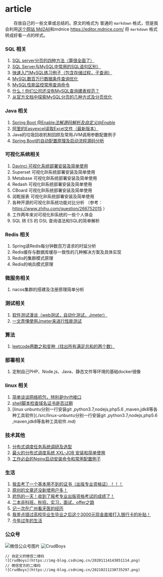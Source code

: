 # article

&emsp;&emsp;存放自己的一些文章或总结的。原文的格式为 普通的 `markdown` 格式，但是我会利用[这个网站 Md2All](http://md.aclickall.com/)和mdnice  https://editor.mdnice.com/ 将 `markdown` 格式转成好看一点的样式。


### SQL 相关

1. [SQL server分页的四种方法（算很全面了）](./src/1-SQLServer分页的四种方法（算很全面了）.md)
2. [SQL Server与MySQL中常用的SQL语句区别）](./src/2-SQLServer与MySQL中常用的SQL语句区别.md)
3. [快速入门MySQL练习例子（包含存储过程，子查询）](./src/3-快速入门MySQL练习例子（包含存储过程，子查询）.md)
4. [MySQL数百万行数据条件查询优化](./src/4-MySQL数百万行数据条件查询优化.md)
5. [MySQL性能监控常用查询命令](./src/5-MySQL性能监控常用查询命令.md)
6. [什么！你们公司还没有MySQL查询建表规范？](./src/6-什么你们公司还没有MySQL查询建表规范.md)
7. [从官方文档中探索MySQL分页的几种方式及分页优化](./src/从官方文档中探索MySQL分页的几种方式及分页优化.md)

### Java 相关

1. [Spring Boot  @Enable*注解源码解析及自定义@Enable*](./src/SpringBootEnable注解源码解析及自定义Enable.md) 
2. [阿里的Easyexcel读取Excel文件（最新版本）](./src/阿里的Easyexcel读取Excel文件（最新版本）.md)
3. Java的垃圾回收机制回顾及常用JVM调用参数配置例子
4. [Spring Boot的自动配置原理及启动流程源码分析](./src/SpringBoot的自动配置原理及启动流程源码分析.md)


### 可视化系统相关
1. [Davinci 可视化系统部署安装及简单使用](./src/Davinci可视化系统部署安装及简单使用.md)
2. Superset 可视化BI系统部署安装及简单使用
3. Metabase 可视化BI系统部署安装及简单使用
4. Redash 可视化BI系统部署安装及简单使用
5. CBoard 可视化BI系统部署安装及简单使用
5. 润乾报表 可视化BI系统部署安装及简单使用
6. 各种开源的可视化BI系统功能对比分析 （参考：https://www.zhihu.com/question/266752015 ）
7. 工作两年来对可视化BI系统的一些个人体会
8. SQL 转 ES 的 DSL 查询语法和SQL的简单解析


### Redis 相关
1. Spring读Redis每分钟数百万请求的时延分析
2. Redis缓存与数据库缓存一致性的几种解决方案及具体实现
3. Redis的集群模式原理
4. Redis的哨兵模式原理


### 微服务相关
1. nacos集群的搭建及注册原理简单分析

### 测试相关

1. [软件测试漫谈（web测试，自动化测试，Jmeter）](./src/软件测试漫谈（web测试，自动化测试，Jmeter）.md)
2. [一文弄懂使用Jmeter来进行性能测试](./src/一文弄懂使用Jmeter来进行性能测试.md)


### 算法
1. [leetcode两数之和变种（找出所有满足总和的两个数）](./src/leetcode两数之和变种（找出所有满足总和的两个数）.md)

### 部署相关
1. 定制自己PHP、Node.js、Java、静态文件等环境的基础docker镜像

### linux 相关
1. [简单谈谈网络抓包，特别是thrift接口](./src/简单谈谈网络抓包，特别是thrift接口.md)
2. [shell脚本检查域名证书是否过期](./src/shell脚本检查域名证书是否过期.md)
3. [linux unbuntu分别一行安装git ,python3.7,nodejs,php5.6 ,maven,jdk8等各种工具软件](./src/linux-unbuntu分别一行安装git ,python3.7,nodejs,php5.6 ,maven,jdk8等各种工具软件.md)

### 技术其他

1. [分布式调度任务系统调研及选型](./src/分布式调度任务系统调研及选型.md)
2. [最火的分布式调度系统 XXL-JOB 安装和简单使用](./src/最火的分布式调度系统XXL-JOB安装和简单使用.md)
3. [工作必会的Nginx启动安装命令和常用配置例子](./src/工作必会的Nginx启动安装命令和常用配置例子.md)

### 生活

1. [我去考了一个基本用不到的证书（出版专业资格证）！！！](./src/我去考了一个基本用不到的证书（出版专业资格证）！！！.md)
2. [原创的文章还没新增用户多！](./src/原创的文章还没新增用户多！.md)
3. [悲伤的一天！收到了报考专业出版资格考试的成绩了！](./src/悲伤的一天！收到了报考专业出版资格考试的成绩了！.md)
4. [二本非科班，秋招，实习，面试，offer之路](./src/二本非科班，秋招，实习，面试，offer之路.md)
5. [记一次在广州看牙医的经历](./src/记一次在广州看牙医的经历.md)
6. [我差点错过高校毕业生毕业之后这个3000元现金直接打入银行卡的补贴！](./src/我差点错过高校毕业生毕业之后这个3000元现金直接打入银行卡的补贴！.md)
7. [今年过年的生活](./src/今年过年的生活.md)

### 公众号

![微信公众号图片](https://img-blog.csdnimg.cn/20201114143851114.png)
![CrudBoys](https://img-blog.csdnimg.cn/20210211230735297.png)
```
// 自定义的微信二维码
![CrudBoys](https://img-blog.csdnimg.cn/20201114143851114.png)
// 微信官方的二维码
![CrudBoys](https://img-blog.csdnimg.cn/20210211230735297.png)
```

